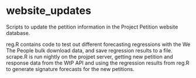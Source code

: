 # website_updates
Scripts to update the petition information in the Project Petition website database.

reg.R contains code to test out different forecasting regressions with the We The People bulk download data, and save regression results to a file. scrape.R is run nightly on the projpet server, getting new petition and response data from the WtP API and using the regression results from reg.R to generate signature forecasts for the new petitions.

